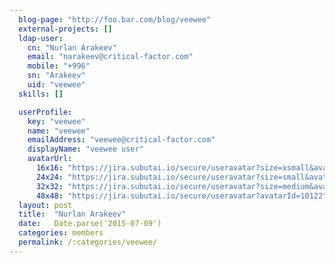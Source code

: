 ```yaml
---
  blog-page: "http://foo.bar.com/blog/veewee"
  external-projects: []
  ldap-user: 
    cn: "Nurlan Arakeev"
    email: "narakeev@critical-factor.com"
    mobile: "+996"
    sn: "Arakeev"
    uid: "veewee"
  skills: []

  userProfile: 
    key: "veewee"
    name: "veewee"
    emailAddress: "veewee@critical-factor.com"
    displayName: "veewee user"
    avatarUrl: 
      16x16: "https://jira.subutai.io/secure/useravatar?size=xsmall&avatarId=10122"
      24x24: "https://jira.subutai.io/secure/useravatar?size=small&avatarId=10122"
      32x32: "https://jira.subutai.io/secure/useravatar?size=medium&avatarId=10122"
      48x48: "https://jira.subutai.io/secure/useravatar?avatarId=10122"
  layout: post
  title:  "Nurlan Arakeev"
  date:   Date.parse('2015-07-09')
  categories: members
  permalink: /:categories/veewee/
---
```

